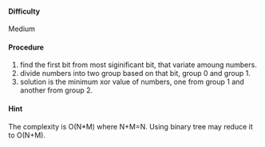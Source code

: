 #### Difficulty
Medium

#### Procedure
1. find the first bit from most siginificant bit, that variate amoung numbers.
1. divide numbers into two group based on that bit, group 0 and group 1.
1. solution is the minimum xor value of numbers, one from group 1 and another from group 2.

#### Hint
The complexity is O(N*M) where N+M=N.
Using binary tree may reduce it to O(N+M).